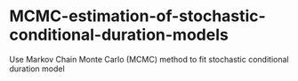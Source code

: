 # MCMC-estimation-of-stochastic-conditional-duration-models
Use Markov Chain Monte Carlo (MCMC) method to fit stochastic conditional duration model
